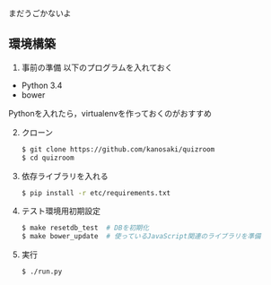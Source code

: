 まだうごかないよ


環境構築
--------
1. 事前の準備
以下のプログラムを入れておく

* Python 3.4 
* bower

Pythonを入れたら，virtualenvを作っておくのがおすすめ

2. クローン
	
	```sh
    $ git clone https://github.com/kanosaki/quizroom
    $ cd quizroom
    ```

3. 依存ライブラリを入れる
	
	```sh
    $ pip install -r etc/requirements.txt
    ```

4. テスト環境用初期設定
	
	```sh
    $ make resetdb_test  # DBを初期化
    $ make bower_update  # 使っているJavaScript関連のライブラリを準備
	```
	
5. 実行

	```sh
    $ ./run.py
    ```
